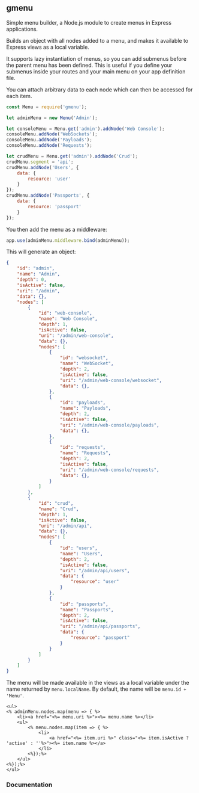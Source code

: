 ## gmenu
Simple menu builder, a Node.js module to create menus in Express applications.

Builds an object with all nodes added to a menu, and makes it available to Express views as a local variable.

It supports lazy instantiation of menus, so you can add submenus before the parent menu has been defined. This is useful if you define your submenus inside your routes and your main menu on your app definition file.

You can attach arbitrary data to each node which can then be accessed for each item.


```javascript
const Menu = require('gmenu');

let adminMenu = new Menu('Admin');

let consoleMenu = Menu.get('admin').addNode('Web Console');
consoleMenu.addNode('WebSockets');
consoleMenu.addNode('Payloads');
consoleMenu.addNode('Requests');

let crudMenu = Menu.get('admin').addNode('Crud');
crudMenu.segment = 'api';
crudMenu.addNode('Users', {
    data: {
        resource: 'user'
    }
});
crudMenu.addNode('Passports', {
    data: {
        resource: 'passport'
    }
});
```

You then add the menu as a middleware:

```js
app.use(adminMenu.middleware.bind(adminMenu));
```

This will generate an object:

```json
{
    "id": "admin",
    "name": "Admin",
    "depth": 0,
    "isActive": false,
    "uri": "/admin",
    "data": {},
    "nodes": [
        {
            "id": "web-console",
            "name": "Web Console",
            "depth": 1,
            "isActive": false,
            "uri": "/admin/web-console",
            "data": {},
            "nodes": [
                {
                    "id": "websocket",
                    "name": "WebSocket",
                    "depth": 2,
                    "isActive": false,
                    "uri": "/admin/web-console/websocket",
                    "data": {},
                },
                {
                    "id": "payloads",
                    "name": "Payloads",
                    "depth": 2,
                    "isActive": false,
                    "uri": "/admin/web-console/payloads",
                    "data": {},
                },
                {
                    "id": "requests",
                    "name": "Requests",
                    "depth": 2,
                    "isActive": false,
                    "uri": "/admin/web-console/requests",
                    "data": {},
                }
            ]
        },
        {
            "id": "crud",
            "name": "Crud",
            "depth": 1,
            "isActive": false,
            "uri": "/admin/api",
            "data": {},
            "nodes": [
                {
                    "id": "users",
                    "name": "Users",
                    "depth": 2,
                    "isActive": false,
                    "uri": "/admin/api/users",
                    "data": {
                        "resource": "user"
                    }
                },
                {
                    "id": "passports",
                    "name": "Passports",
                    "depth": 2,
                    "isActive": false,
                    "uri": "/admin/api/passports",
                    "data": {
                        "resource": "passport"
                    }
                }
            ]
        }
    ]
}
```

The menu will be made available in the views as a local variable under the name returned by `menu.localName`. By default, the name will be `menu.id + 'Menu'`.

```ejs
<ul>
<% adminMenu.nodes.map(menu => { %>
    <li><a href="<%= menu.uri %>"><%= menu.name %></li>
    <ul>
        <% menu.nodes.map(item => { %>
            <li>
                <a href="<%= item.uri %>" class="<%= item.isActive ? 'active' : ''%>"><%= item.name %></a>
            </li>
        <%});%>
    </ul>
<%});%>
</ul>
```

### Documentation



<!--
https://github.com/mbouclas/mcms-node-menus/
https://github.com/john-doherty/express-url-breadcrumb
https://github.com/Persata/active-menu
-->
